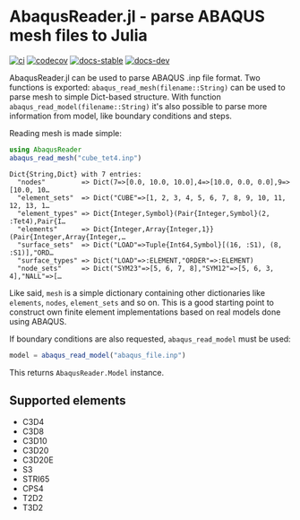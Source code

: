 # AbaqusReader.jl - parse ABAQUS mesh files to Julia

[![ci][ci-img]][ci-url]
[![codecov][coverage-img]][coverage-url]
[![docs-stable][docs-stable-img]][docs-stable-url]
[![docs-dev][docs-dev-img]][docs-dev-url]

AbaqusReader.jl can be used to parse ABAQUS .inp file format. Two functions is
exported: `abaqus_read_mesh(filename::String)` can be used to parse mesh to
simple Dict-based structure. With function `abaqus_read_model(filename::String)`
it's also possible to parse more information from model, like boundary
conditions and steps.

Reading mesh is made simple:

```julia
using AbaqusReader
abaqus_read_mesh("cube_tet4.inp")
```

```text
Dict{String,Dict} with 7 entries:
  "nodes"         => Dict(7=>[0.0, 10.0, 10.0],4=>[10.0, 0.0, 0.0],9=>[10.0, 10…
  "element_sets"  => Dict("CUBE"=>[1, 2, 3, 4, 5, 6, 7, 8, 9, 10, 11, 12, 13, 1…
  "element_types" => Dict{Integer,Symbol}(Pair{Integer,Symbol}(2, :Tet4),Pair{I…
  "elements"      => Dict{Integer,Array{Integer,1}}(Pair{Integer,Array{Integer,…
  "surface_sets"  => Dict("LOAD"=>Tuple{Int64,Symbol}[(16, :S1), (8, :S1)],"ORD…
  "surface_types" => Dict("LOAD"=>:ELEMENT,"ORDER"=>:ELEMENT)
  "node_sets"     => Dict("SYM23"=>[5, 6, 7, 8],"SYM12"=>[5, 6, 3, 4],"NALL"=>[…
```

Like said, `mesh` is a simple dictionary containing other dictionaries like
`elements`, `nodes`, `element_sets` and so on. This is a good  starting point to
construct own finite element implementations based on real models done using
ABAQUS.

If boundary conditions are also requested, `abaqus_read_model` must be used:

```julia
model = abaqus_read_model("abaqus_file.inp")
```

This returns `AbaqusReader.Model` instance.

## Supported elements

- C3D4
- C3D8
- C3D10
- C3D20
- C3D20E
- S3
- STRI65
- CPS4
- T2D2
- T3D2

[ci-img]: https://github.com/JuliaFEM/AbaqusReader.jl/workflows/CI/badge.svg
[ci-url]: https://github.com/JuliaFEM/AbaqusReader.jl/actions?query=workflow%3ACI+branch%3Amaster

[coverage-img]: https://codecov.io/gh/JuliaFEM/AbaqusReader.jl/branch/master/graph/badge.svg?token=3aZGJjDsY9
[coverage-url]: https://codecov.io/gh/JuliaFEM/AbaqusReader.jl

[docs-stable-img]: https://img.shields.io/badge/docs-stable-blue.svg
[docs-stable-url]: https://juliafem.github.io/AbaqusReader.jl/stable

[docs-dev-img]: https://img.shields.io/badge/docs-latest-blue.svg
[docs-dev-url]: https://juliafem.github.io/AbaqusReader.jl/latest
